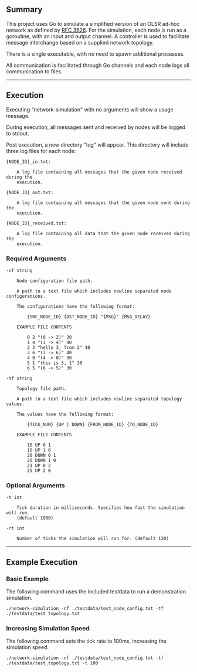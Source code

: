 ## Summary

This project uses Go to simulate a simplified version of an OLSR ad-hoc network as defined by [RFC 3626](https://datatracker.ietf.org/doc/html/rfc3626). For the simulation, each node
is run as a goroutine, with an input and output channel. A controller is used to
facilitate message interchange based on a supplied network topology.

There is a single executable, with no need to spawn additional processes.

All communication is facilitated through Go channels and each node logs all
communication to files.

---
## Execution

Executing "network-simulation" with no arguments will show a usage message.

During execution, all messages sent and received by nodes will be logged to stdout.

Post execution, a new directory "log" will appear. This directory will include three
log files for each node:

    {NODE_ID}_in.txt:

        A log file containing all messages that the given node received during the
        execution.

    {NODE_ID}_out.txt:

        A log file containing all messages that the given node sent during the
        execution.

    {NODE_ID}_received.txt:

        A log file containing all data that the given node received during the
        execution.

### Required Arguments

    -nf string

        Node configuration file path.

        A path to a text file which includes newline separated node configurations.

        The configurations have the following format:

            {SRC_NODE_ID} {DST_NODE_ID} "{MSG}" {MSG_DELAY}

        EXAMPLE FILE CONTENTS

            0 2 "(0 -> 2)" 30
            1 4 "(1 -> 4)" 40
            2 3 "hello 3, from 2" 40
            3 6 "(3 -> 6)" 40
            4 0 "(4 -> 0)" 30
            5 1 "this is 5, 1" 30
            6 5 "(6 -> 5)" 30

    -tf string

        Topology file path.

        A path to a text file which includes newline separated topology values.

        The values have the following format:

            {TICK_NUM} {UP | DOWN} {FROM_NODE_ID} {TO_NODE_ID}

        EXAMPLE FILE CONTENTS

            10 UP 0 1
            10 UP 1 0
            20 DOWN 0 1
            20 DOWN 1 0
            21 UP 0 2
            25 UP 2 0

### Optional Arguments

    -t int

        Tick duration in milliseconds. Specifies how fast the simulation will run.
        (default 1000)

    -rt int

        Number of ticks the simulation will run for. (default 120)

---
## Example Execution


### Basic Example

The following command uses the included testdata to run a demonstration
simulation.

```text
./network-simulation -nf ./testdata/test_node_config.txt -tf ./testdata/test_topology.txt
```


### Increasing Simulation Speed

The following command sets the tick rate to 100ms, increasing the simulation speed.

```text
./network-simulation -nf ./testdata/test_node_config.txt -tf ./testdata/test_topology.txt -t 100
```
